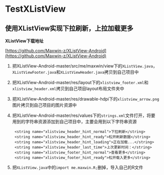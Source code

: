 # TestXListView


## 使用XListView实现下拉刷新，上拉加载更多

**XListView下载地址**

[https://github.com/Maxwin-z/XListView-Android](https://github.com/Maxwin-z/XListView-Android)

1. 把XListView-Android-master/src/me/maxwin/view下的`XListView.java`，`XListViewFooter.java`和`XListViewHeader.java`拷贝到自己项目中

2. 把XListView-Android-master/res/layout下的`xlistview_footer.xml`和`xlistview_header.xml`拷贝到自己项目layout布局文件夹中

3. 把XListView-Android-master/res/drawable-hdpi下的`xlistview_arrow.png`图片拷贝到自己项目的图片资源中

4. 把XListView-Android-master/res/values下的`strings.xml`文件打开，将要用到的字符串资源添加到自己项目中，主要会用到以下字符串资源

	    <string name="xlistview_header_hint_normal">下拉刷新</string>
	    <string name="xlistview_header_hint_ready">松开刷新数据</string>
	    <string name="xlistview_header_hint_loading">正在加载...</string>
	    <string name="xlistview_header_last_time">上次更新时间：</string>
	    <string name="xlistview_footer_hint_normal">查看更多</string>
	    <string name="xlistview_footer_hint_ready">松开载入更多</string>
	    
5. 把`XListView.java`中的`import me.maxwin.R;`删掉，导入自己的R文件